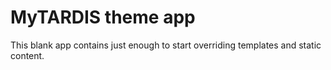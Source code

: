 # MyTARDIS theme app

This blank app contains just enough to start overriding templates and static content.
